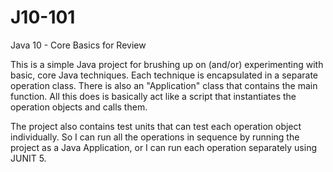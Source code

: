 # J10-101
Java 10 - Core Basics for Review

This is a simple Java project for brushing up on (and/or) experimenting with basic, core Java techniques. Each technique is encapsulated in a separate operation class. There is also an "Application" class that contains the main function. All this does is basically act like a script that instantiates the operation objects and calls them. 

The project also contains test units that can test each operation object individually. So I can run all the operations in sequence by running the project as a Java Application, or I can run each operation separately using JUNIT 5.

